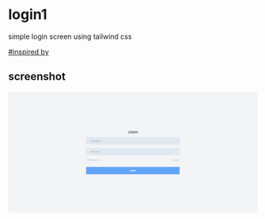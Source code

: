 # login1
simple login screen using tailwind css

[#inspired by ](https://www.pinterest.com/pin/581175526927760875/)

## screenshot
![alt text](https://github.com/fofe00/login1/blob/master/screenshot/2022-08-18%2003.10.32%20127.0.0.1%20fa2bd46060c1.png)
